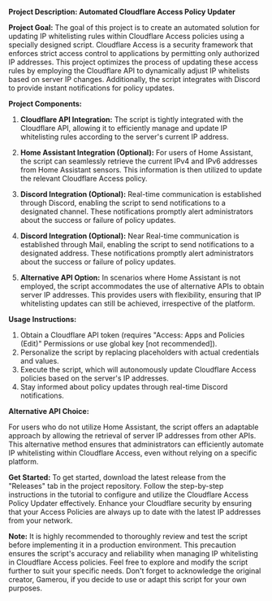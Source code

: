 **Project Description: Automated Cloudflare Access Policy Updater**

**Project Goal:**
The goal of this project is to create an automated solution for updating IP whitelisting rules within Cloudflare Access policies using a specially designed script. Cloudflare Access is a security framework that enforces strict access control to applications by permitting only authorized IP addresses. This project optimizes the process of updating these access rules by employing the Cloudflare API to dynamically adjust IP whitelists based on server IP changes. Additionally, the script integrates with Discord to provide instant notifications for policy updates.

**Project Components:**

1. **Cloudflare API Integration:**
   The script is tightly integrated with the Cloudflare API, allowing it to efficiently manage and update IP whitelisting rules according to the server's current IP address.

2. **Home Assistant Integration (Optional):**
   For users of Home Assistant, the script can seamlessly retrieve the current IPv4 and IPv6 addresses from Home Assistant sensors. This information is then utilized to update the relevant Cloudflare Access policy.

3. **Discord Integration (Optional):**
   Real-time communication is established through Discord, enabling the script to send notifications to a designated channel. These notifications promptly alert administrators about the success or failure of policy updates.

4. **Discord Integration (Optional):**
   Near Real-time communication is established through Mail, enabling the script to send notifications to a designated address. These notifications promptly alert administrators about the success or failure of policy updates.

5. **Alternative API Option:**
   In scenarios where Home Assistant is not employed, the script accommodates the use of alternative APIs to obtain server IP addresses. This provides users with flexibility, ensuring that IP whitelisting updates can still be achieved, irrespective of the platform.

**Usage Instructions:**

1. Obtain a Cloudflare API token (requires "Access: Apps and Policies (Edit)" Permissions or use global key [not recommended]).
2. Personalize the script by replacing placeholders with actual credentials and values.
3. Execute the script, which will autonomously update Cloudflare Access policies based on the server's IP addresses.
4. Stay informed about policy updates through real-time Discord notifications.

**Alternative API Choice:**

For users who do not utilize Home Assistant, the script offers an adaptable approach by allowing the retrieval of server IP addresses from other APIs. This alternative method ensures that administrators can efficiently automate IP whitelisting within Cloudflare Access, even without relying on a specific platform.

**Get Started:**
To get started, download the latest release from the "Releases" tab in the project repository. Follow the step-by-step instructions in the tutorial to configure and utilize the Cloudflare Access Policy Updater effectively. Enhance your Cloudflare security by ensuring that your Access Policies are always up to date with the latest IP addresses from your network.

**Note:**
It is highly recommended to thoroughly review and test the script before implementing it in a production environment. This precaution ensures the script's accuracy and reliability when managing IP whitelisting in Cloudflare Access policies. Feel free to explore and modify the script further to suit your specific needs. Don't forget to acknowledge the original creator, Gamerou, if you decide to use or adapt this script for your own purposes.
